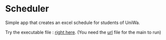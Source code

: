 # Scheduler
Simple app that creates an excel schedule for students of UniWa.

Try the executable file : [right here](https://github.com/VaggM/Scheduler/blob/main/executable/main.exe).
(You need the [url](https://github.com/VaggM/Scheduler/blob/main/executable/url.htm) file for the main to run)
